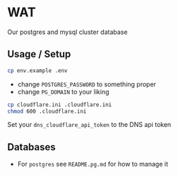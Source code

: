 # WAT

Our postgres and mysql cluster database

## Usage / Setup

```bash
cp env.example .env
```

- change `POSTGRES_PASSWORD` to something proper
- change `PG_DOMAIN` to your liking

```bash
cp cloudflare.ini .cloudflare.ini
chmod 600 .cloudflare.ini
```

Set your `dns_cloudflare_api_token` to the DNS api token

## Databases

- For `postgres` see `README.pg.md` for how to manage it
